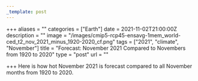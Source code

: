 ```yaml
---
_template: post
---
```


+++
aliases = ""
categories = ["Earth"]
date = 2021-11-02T21:00:00Z
description = ""
image = "/images/cmip5-rcp45-ensavg-1mem_world-ced_t2_nov_2021_minus_1920-2020_cf.png"
tags = ["2021", "climate", "November"]
title = "Forecast: November 2021 Compared to Novembers from 1920 to 2020"
type = "post"
url = ""

+++
Here is how hot November 2021 is forecast compared to all November months from 1920 to 2020.
